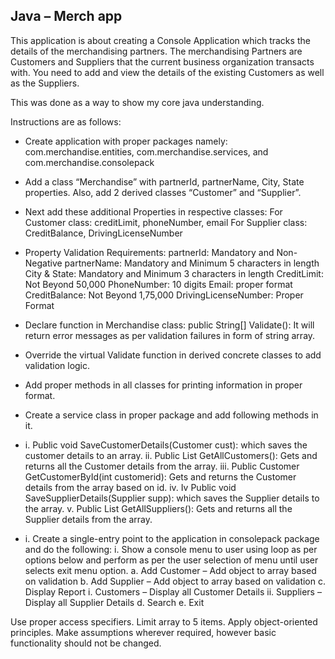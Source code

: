 Java – Merch app
------------------------------------------------------------------------------------------------------------------------------------
This application is about creating a Console Application which tracks the
details of the merchandising partners. The merchandising Partners are
Customers and Suppliers that the current business organization transacts
with. You need to add and view the details of the existing Customers as well
as the Suppliers.

This was done as a way to show my core java understanding.

Instructions are as follows:

- Create application with proper packages namely:
  com.merchandise.entities, com.merchandise.services, and
  com.merchandise.consolepack

- Add a class “Merchandise” with partnerId, partnerName, City, State
  properties. Also, add 2 derived classes “Customer” and “Supplier”.

- Next add these additional Properties in respective classes:
  For Customer class: creditLimit, phoneNumber, email
  For Supplier class: CreditBalance, DrivingLicenseNumber

- Property Validation Requirements:
  partnerId: Mandatory and Non-Negative
  partnerName: Mandatory and Minimum 5 characters in length
  City & State: Mandatory and Minimum 3 characters in length
  CreditLimit: Not Beyond 50,000
  PhoneNumber: 10 digits
  Email: proper format
  CreditBalance: Not Beyond 1,75,000
  DrivingLicenseNumber: Proper Format

- Declare function in Merchandise class:
  public String[] Validate(): It will return error messages as per validation
  failures in form of string array.
- Override the virtual Validate function in derived concrete classes to add
  validation logic.
- Add proper methods in all classes for printing information in proper format.
- Create a service class in proper package and add following methods in it.

- i. Public void SaveCustomerDetails(Customer cust): which saves the
  customer details to an array.
  ii. Public List<Customer> GetAllCustomers(): Gets and returns all the
  Customer details from the array.
  iii. Public Customer GetCustomerById(int customerid): Gets and returns the
  Customer details from the array based on id.
  iv. Iv Public void SaveSupplierDetails(Supplier supp): which saves the
  Supplier details to the array.
  v. Public List<Supplier> GetAllSuppliers(): Gets and returns all the Supplier
  details from the array.

- i. Create a single-entry point to the application in consolepack package and do
  the following:
  i. Show a console menu to user using loop as per options below and
  perform as per the user selection of menu until user selects exit menu
  option.
  a. Add Customer – Add object to array based on validation
  b. Add Supplier – Add object to array based on validation
  c. Display Report
  i. Customers – Display all Customer Details
  ii. Suppliers – Display all Supplier Details
  d. Search
  e. Exit

Use proper access specifiers.
Limit array to 5 items.
Apply object-oriented principles.
Make assumptions wherever required, however basic functionality should
not be changed.
